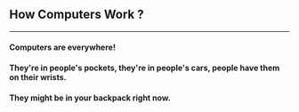 ## How Computers Work ?

*** 

#### Computers are everywhere!
#### They're in people's pockets, they're in people's cars, people have them on their wrists.
#### They might be in your backpack right now.

